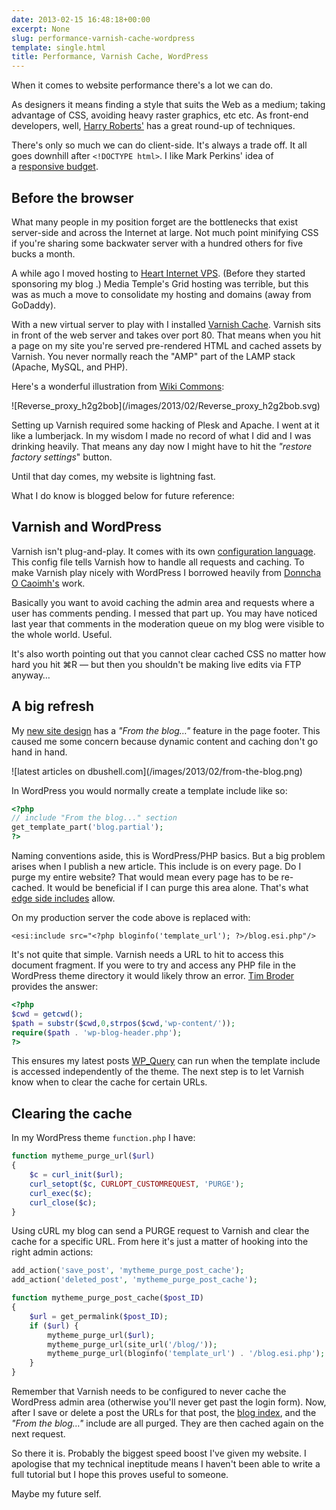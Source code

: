 ```yaml
---
date: 2013-02-15 16:48:18+00:00
excerpt: None
slug: performance-varnish-cache-wordpress
template: single.html
title: Performance, Varnish Cache, WordPress
---
```


When it comes to website performance there's a lot we can do.

As designers it means finding a style that suits the Web as a medium; taking advantage of CSS, avoiding heavy raster graphics, etc etc. As front-end developers, well, [Harry Roberts'](http://csswizardry.com/2013/01/front-end-performance-for-web-designers-and-front-end-developers/) has a great round-up of techniques.

There's only so much we can do client-side. It's always a trade off. It all goes downhill after `<!DOCTYPE html>`. I like Mark Perkins' idea of a [responsive budget](http://clearleft.com/thinks/responsivedesignonabudget/).


## Before the browser


What many people in my position forget are the bottlenecks that exist server-side and across the Internet at large. Not much point minifying CSS if you're sharing some backwater server with a hundred others for five bucks a month.

A while ago I moved hosting to [Heart Internet VPS](http://www.heartinternet.co.uk/vps/). (Before they started sponsoring my blog </disclaimer>.) Media Temple's Grid hosting was terrible, but this was as much a move to consolidate my hosting and domains (away from GoDaddy).

With a new virtual server to play with I installed [Varnish Cache](https://www.varnish-cache.org/). Varnish sits in front of the web server and takes over port 80. That means when you hit a page on my site you're served pre-rendered HTML and cached assets by Varnish. You never normally reach the "AMP" part of the LAMP stack (Apache, MySQL, and PHP).

Here's a wonderful illustration from [Wiki Commons](http://en.wikipedia.org/wiki/File:Reverse_proxy_h2g2bob.svg):

<p class="b-post__image">![Reverse_proxy_h2g2bob](/images/2013/02/Reverse_proxy_h2g2bob.svg)</p>

Setting up Varnish required some hacking of Plesk and Apache. I went at it like a lumberjack. In my wisdom I made no record of what I did and I was drinking heavily. That means any day now I might have to hit the _"restore factory settings_" button.

Until that day comes, my website is lightning fast.

What I do know is blogged below for future reference:


## Varnish and WordPress


Varnish isn't plug-and-play. It comes with its own [configuration language](https://www.varnish-cache.org/docs/3.0/reference/vcl.html). This config file tells Varnish how to handle all requests and caching. To make Varnish play nicely with WordPress I borrowed heavily from [Donncha O Caoimh's](http://ocaoimh.ie/2011/08/09/speed-up-wordpress-with-apache-and-varnish/) work.

Basically you want to avoid caching the admin area and requests where a user has comments pending. I messed that part up. You may have noticed last year that comments in the moderation queue on my blog were visible to the whole world. Useful.

It's also worth pointing out that you cannot clear cached CSS no matter how hard you hit ⌘R — but then you shouldn't be making live edits via FTP anyway…


## A big refresh


My [new site design](/2013/02/04/a-new-home/) has a _"From the blog…"_ feature in the page footer. This caused me some concern because dynamic content and caching don't go hand in hand.

<p class="b-post__image">![latest articles on dbushell.com](/images/2013/02/from-the-blog.png)</p>

In WordPress you would normally create a template include like so:

````php
<?php
// include "From the blog..." section
get_template_part('blog.partial');
?>
````

Naming conventions aside, this is WordPress/PHP basics. But a big problem arises when I publish a new article. This include is on every page. Do I purge my entire website? That would mean every page has to be re-cached. It would be beneficial if I can purge this area alone. That's what [edge side includes](https://www.varnish-cache.org/trac/wiki/ESIfeatures) allow.

On my production server the code above is replaced with:

````markup
<esi:include src="<?php bloginfo('template_url'); ?>/blog.esi.php"/>
````

It's not quite that simple. Varnish needs a URL to hit to access this document fragment. If you were to try and access any PHP file in the WordPress theme directory it would likely throw an error. [Tim Broder](http://timbroder.com/2012/12/getting-started-with-varnish-edge-side-includes-and-wordpress.html) provides the answer:

````php
<?php
$cwd = getcwd();
$path = substr($cwd,0,strpos($cwd,'wp-content/'));
require($path . 'wp-blog-header.php');
?>
````

This ensures my latest posts [WP_Query](http://codex.wordpress.org/Class_Reference/WP_Query) can run when the template include is accessed independently of the theme. The next step is to let Varnish know when to clear the cache for certain URLs.


## Clearing the cache


In my WordPress theme `function.php` I have:

````php
function mytheme_purge_url($url)
{
    $c = curl_init($url);
    curl_setopt($c, CURLOPT_CUSTOMREQUEST, 'PURGE');
    curl_exec($c);
    curl_close($c);
}
````

Using cURL my blog can send a PURGE request to Varnish and clear the cache for a specific URL. From here it's just a matter of hooking into the right admin actions:

````php
add_action('save_post', 'mytheme_purge_post_cache');
add_action('deleted_post', 'mytheme_purge_post_cache');

function mytheme_purge_post_cache($post_ID)
{
    $url = get_permalink($post_ID);
    if ($url) {
        mytheme_purge_url($url);
        mytheme_purge_url(site_url('/blog/'));
        mytheme_purge_url(bloginfo('template_url') . '/blog.esi.php');
    }
}
````

Remember that Varnish needs to be configured to never cache the WordPress admin area (otherwise you'll never get past the login form). Now, after I save or delete a post the URLs for that post, the [blog index](/blog/), and the _"From the blog…"_ include are all purged. They are then cached again on the next request.

So there it is. Probably the biggest speed boost I've given my website. I apologise that my technical ineptitude means I haven't been able to write a full tutorial but I hope this proves useful to someone.

Maybe my future self.
